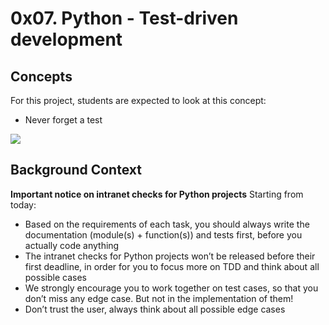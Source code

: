# 0x07. Python - Test-driven development
## Concepts
For this project, students are expected to look at this concept:

- Never forget a test

![](https://s3.amazonaws.com/intranet-projects-files/holbertonschool-higher-level_programming+/246/giphy-4.gif)

## Background Context
**Important notice on intranet checks for Python projects**
Starting from today:

- Based on the requirements of each task, you should always write the documentation (module(s) + function(s)) and tests first, before you actually code anything
- The intranet checks for Python projects won’t be released before their first deadline, in order for you to focus more on TDD and think about all possible cases
- We strongly encourage you to work together on test cases, so that you don’t miss any edge case. But not in the implementation of them!
- Don’t trust the user, always think about all possible edge cases
